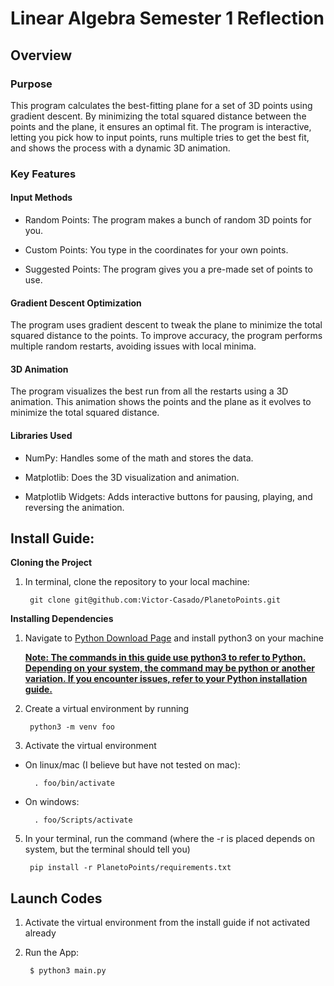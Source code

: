 # Linear Algebra Semester 1 Reflection
## Overview
### Purpose

This program calculates the best-fitting plane for a set of 3D points using gradient descent. By minimizing the total squared distance between the points and the plane, it ensures an optimal fit. The program is interactive, letting you pick how to input points, runs multiple tries to get the best fit, and shows the process with a dynamic 3D animation.

### Key Features

#### Input Methods

* Random Points: The program makes a bunch of random 3D points for you.

* Custom Points: You type in the coordinates for your own points.

* Suggested Points: The program gives you a pre-made set of points to use.

#### Gradient Descent Optimization

The program uses gradient descent to tweak the plane to minimize the total squared distance to the points. To improve accuracy, the program performs multiple random restarts, avoiding issues with local minima.

#### 3D Animation

The program visualizes the best run from all the restarts using a 3D animation. This animation shows the points and the plane as it evolves to minimize the total squared distance.

#### Libraries Used

* NumPy: Handles some of the math and stores the data.

* Matplotlib: Does the 3D visualization and animation.

* Matplotlib Widgets: Adds interactive buttons for pausing, playing, and reversing the animation.

## Install Guide:

**Cloning the Project**

1. In terminal, clone the repository to your local machine:

        git clone git@github.com:Victor-Casado/PlanetoPoints.git


**Installing Dependencies**

1. Navigate to [Python Download Page](https://www.python.org/downloads/) and install python3 on your machine

   **<ins>Note: The commands in this guide use python3 to refer to Python. Depending on your system, the command may be python or another variation. If you encounter issues, refer to your Python installation guide.</ins>**
   
2. Create a virtual environment by running
 
        python3 -m venv foo

3. Activate the virtual environment

* On linux/mac (I believe but have not tested on mac):

        . foo/bin/activate

* On windows:

        . foo/Scripts/activate


5. In your terminal, run the command (where the -r is placed depends on system, but the terminal should tell you)

        pip install -r PlanetoPoints/requirements.txt
   
## Launch Codes

1. Activate the virtual environment from the install guide if not activated already

2. Run the App:

        $ python3 main.py

   
